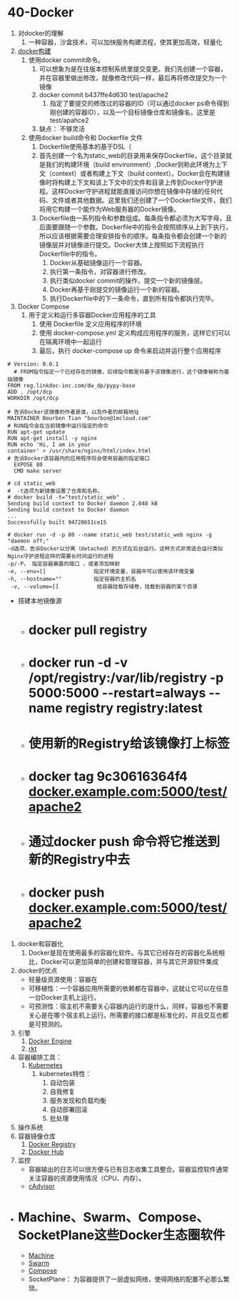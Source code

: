 # 40-Docker

1. 对docker的理解
    1. 一种容器，沙盒技术，可以加快服务构建流程，使其更加高效，轻量化
2. [docker构建](https://www.cnblogs.com/Bourbon-tian/p/6867796.html)
    1. 使用docker commit命令。
        1. 可以想象为是在往版本控制系统里提交变更。我们先创建一个容器，并在容器里做出修改，就像修改代码一样，最后再将修改提交为一个镜像
        2. docker commit b437ffe4d630 test/apache2
            1. 指定了要提交的修改过的容器的ID（可以通过docker ps命令得到刚创建的容器ID），以及一个目标镜像仓库和镜像名，这里是test/apahce2
        3. 缺点： 不够灵活
    2. 使用docker build命令和 Dockerfile 文件
        1. Dockerfile使用基本的基于DSL（
        2. 首先创建一个名为static_web的目录用来保存Dockerfile，这个目录就是我们的构建环境（build environment）,Docker则称此环境为上下文（context）或者构建上下文（build context）。Docker会在构建镜像时将构建上下文和该上下文中的文件和目录上传到Docker守护进程。这样Docker守护进程就能直接访问你想在镜像中存储的任何代码、文件或者其他数据。这里我们还创建了一个Dockerfile文件，我们将用它构建一个能作为Web服务器的Docker镜像。
        3. Dockerfile由一系列指令和参数组成。每条指令都必须为大写字母，且后面要跟随一个参数。Dockerfile中的指令会按照顺序从上到下执行，所以应该根据需要合理安排指令的顺序。每条指令都会创建一个新的镜像层并对镜像进行提交。Docker大体上按照如下流程执行Dockerfile中的指令。
            1. Docker从基础镜像运行一个容器。
            2. 执行第一条指令，对容器进行修改。
            3. 执行类似docker commit的操作，提交一个新的镜像层。
            4. Docker再基于刚提交的镜像运行一个新的容器。
            5. 执行Dockerfile中的下一条命令，直到所有指令都执行完毕。
3. Docker Compose
    1. 用于定义和运行多容器Docker应用程序的工具
        1. 使用 Dockerfile 定义应用程序的环境
        2. 使用 docker-compose.yml 定义构成应用程序的服务，这样它们可以在隔离环境中一起运行
        3. 最后，执行 docker-compose up 命令来启动并运行整个应用程序

```
# Version: 0.0.1
  # FROM指令指定一个已经存在的镜像，后续指令都是将基于该镜像进行，这个镜像被称为基础镜像
FROM reg.linkdoc-inc.com/dw_dp/pypy-base
ADD . /opt/dcp
WORKDIR /opt/dcp

# 告诉Docker该镜像的作者是谁，以及作者的邮箱地址
MAINTAINER Bourbon Tian "bourbon@1mcloud.com"
# RUN指令会在当前镜像中运行指定的命令
RUN apt-get update
RUN apt-get install -y nginx
RUN echo 'Hi, I am in your container' > /usr/share/nginx/html/index.html
# 告诉Docker该容器内的应用程序将会使用容器的指定端口
  EXPOSE 80
  CMD make server
```

```
# cd static_web
#  -t选项为新镜像设置了仓库和名称。
# docker build -t="test/static_web" .       
Sending build context to Docker daemon 2.048 kB
Sending build context to Docker daemon
...
Successfully built 94728651ce15
```

```
# docker run -d -p 80 --name static_web test/static_web nginx -g "daemon off;"
-d选项，告诉Docker以分离（detached）的方式在后台运行。这种方式非常适合运行类似Nginx守护进程这样的需要长时间运行的进程
-p/-P， 指定容器暴露的端口 ，或者添加映射
-e, --env=[]               指定环境变量，容器中可以使用该环境变量
-h, --hostname=""          指定容器的主机名
 -v, --volume=[]            给容器挂载存储卷，挂载到容器的某个目录
```

* 搭建本地镜像源
    * # docker pull registry
    * # docker run -d -v /opt/registry:/var/lib/registry -p 5000:5000 --restart=always --name registry registry:latest
    * # 使用新的Registry给该镜像打上标签
    * # docker tag 9c30616364f4 [docker.example.com:5000/test/apache2](http://docker.example.com:5000/test/apache2)
    * # 通过docker push 命令将它推送到新的Registry中去
    * # docker push [docker.example.com:5000/test/apache2](http://docker.example.com:5000/test/apache2)

1. docker和容器化
    1. Docker是现在使用最多的容器化软件。与其它已经存在的容器化系统相比，Docker可以更加简单的创建和管理容器，并与其它开源软件集成
2. docker的优点
    * 轻量级资源使用：容器在
    * 可移植性：一个容器应用所需要的依赖都在容器中，这就让它可以在任意一台Docker主机上运行。
    * 可预测性：宿主机不需要关心容器内运行的是什么，同样，容器也不需要关心是在哪个宿主机上运行。所需要的接口都是标准化的，并且交互也都是可预测的。
3. 引擎
    1. [Docker Engine](https://www.docker.com/docker-engine)
    2. [rkt](https://coreos.com/rkt/docs/latest/)
4. 容器编排工具：
    1. [Kubernetes](http://kubernetes.io/)
        1. kubernetes特性：
            1. 自动包装
            2. 自我修复
            3. 服务发现和负载均衡
            4. 自动部署回滚
            5. 批处理
5. 操作系统
6. 容器镜像仓库
    1. [Docker Registry](https://github.com/docker/distribution)
    2. [Docker Hub](https://hub.docker.com/)
7. 监控
    * 容器输出的日志可以很方便与已有日志收集工具整合。容器监控软件通常关注容器的资源使用情况（CPU、内存）。
    * [cAdvisor](https://github.com/google/cadvisor)

* # Machine、Swarm、Compose、SocketPlane这些Docker生态圈软件
    * [Machine](https://docs.docker.com/machine/)
    * [Swarm](https://docs.docker.com/swarm/)
    * [Compose](https://docs.docker.com/compose/)
    * SocketPlane： 为容器提供了一层虚拟网络，使得网络的配置不必那么繁琐。

